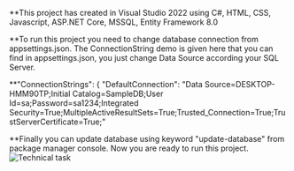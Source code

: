 **This project has created in Visual Studio 2022 using C#, HTML, CSS, Javascript, ASP.NET Core, MSSQL, Entity Framework 8.0

**To run this project you need to change database connection from appsettings.json. The ConnectionString demo is given here that you can find in appsettings.json, you just change Data Source according your SQL Server.

**"ConnectionStrings": {
  "DefaultConnection": "Data Source=DESKTOP-HMM90TP;Initial Catalog=SampleDB;User Id=sa;Password=sa1234;Integrated Security=True;MultipleActiveResultSets=True;Trusted_Connection=True;TrustServerCertificate=True;"
  
**Finally you can update database using keyword "update-database" from package manager console. Now you are ready to run this project.
![Technical task](https://github.com/masum1277741/Technical_Task/assets/167621000/ebeb0474-98cb-47e6-bdce-7963c4a514aa)
